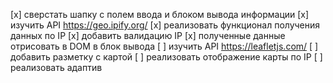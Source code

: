 [x] сверстать шапку с полем ввода и блоком вывода информации
[x] изучить API https://geo.ipify.org/
[x] реализовать функционал получения данных по IP
[x] добавить валидацию IP
[x] полученные данные отрисовать в DOM в блок вывода
[ ] изучить API https://leafletjs.com/
[ ] добавить разметку с картой
[ ] реализовать отображение карты по IP
[ ] реализовать адаптив
